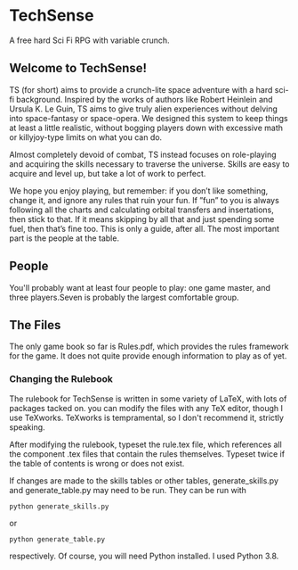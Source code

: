 # TechSense
A free hard Sci Fi RPG with variable crunch.

## Welcome to TechSense!

TS (for short) aims to provide a crunch-lite space adventure with a hard sci-fi background. Inspired by the works of authors like Robert Heinlein and Ursula K. Le Guin, TS aims to give truly alien experiences without delving into space-fantasy or space-opera. We designed this system to keep things at least a little realistic, without bogging players down with excessive math or killyjoy-type limits on what you can do.


Almost completely devoid of combat, TS instead focuses on role-playing and acquiring the skills necessary to traverse the universe. Skills are easy to acquire and level up, but take a lot of work to perfect. 


We hope you enjoy playing, but remember: if you don’t like something, change it, and ignore any rules that ruin your fun. If ”fun” to you is always following all the charts and calculating orbital transfers and insertations, then stick to that. If it means skipping by all that and just spending some fuel, then that’s fine too. This is only a guide, after all. The most important part is the people at the table.

## People

You'll probably want at least four people to play: one game master, and three players.Seven is probably the largest comfortable group.

## The Files

The only game book so far is Rules.pdf, which provides the rules framework for the game. It does not quite provide enough information to play as of yet.

### Changing the Rulebook

The rulebook for TechSense is written in some variety of LaTeX, with lots of packages tacked on. you can modify the files with any TeX editor, though I use TeXworks. TeXworks is tempramental, so I don't recommend it, strictly speaking.

After modifying the rulebook, typeset the rule.tex file, which references all the component .tex files that contain the rules themselves. Typeset twice if the table of contents is wrong or does not exist.

If changes are made to the skills tables or other tables, generate_skills.py and generate_table.py may need to be run. They can be run with

```
python generate_skills.py
```

or

```
python generate_table.py
```

respectively. Of course, you will need Python installed. I used Python 3.8.

